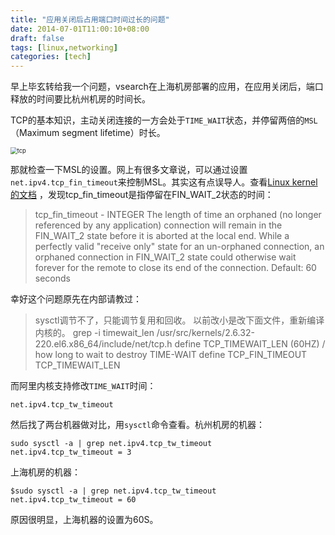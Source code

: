 ```yaml
---
title: "应用关闭后占用端口时间过长的问题"
date: 2014-07-01T11:00:10+08:00
draft: false
tags: [linux,networking]
categories: [tech]
---
```


早上毕玄转给我一个问题，vsearch在上海机房部署的应用，在应用关闭后，端口释放的时间要比杭州机房的时间长。

TCP的基本知识，主动关闭连接的一方会处于`TIME_WAIT`状态，并停留两倍的`MSL`（Maximum segment lifetime）时长。

<img src="https://images-1251716363.cos.ap-guangzhou.myqcloud.com/images/202207011102616.png" alt="tcp" style="zoom:67%;" />

那就检查一下MSL的设置。网上有很多文章说，可以通过设置`net.ipv4.tcp_fin_timeout`来控制MSL。其实这有点误导人。查看[Linux kernel的文档](https://www.kernel.org/doc/Documentation/networking/ip-sysctl.txt) ，发现tcp_fin_timeout是指停留在FIN_WAIT_2状态的时间：

> tcp_fin_timeout - INTEGER
> The length of time an orphaned (no longer referenced by any application) connection will remain in the FIN_WAIT_2 state before it is aborted at the local end.  While a perfectly valid "receive only" state for an un-orphaned connection, an orphaned connection in FIN_WAIT_2 state could otherwise wait forever for the remote to close its end of the connection. Default: 60 seconds

幸好这个问题原先在内部请教过：

> sysctl调节不了，只能调节复用和回收。
> 以前改小是改下面文件，重新编译内核的。
> grep -i timewait_len /usr/src/kernels/2.6.32-220.el6.x86_64/include/net/tcp.h
> define TCP_TIMEWAIT_LEN (60HZ) / how long to wait to destroy TIME-WAIT
> define TCP_FIN_TIMEOUT TCP_TIMEWAIT_LEN

而阿里内核支持修改`TIME_WAIT`时间：

    net.ipv4.tcp_tw_timeout

然后找了两台机器做对比，用`sysctl`命令查看。杭州机房的机器：

    sudo sysctl -a | grep net.ipv4.tcp_tw_timeout
    net.ipv4.tcp_tw_timeout = 3

上海机房的机器：

    $sudo sysctl -a | grep net.ipv4.tcp_tw_timeout
    net.ipv4.tcp_tw_timeout = 60

原因很明显，上海机器的设置为60S。
